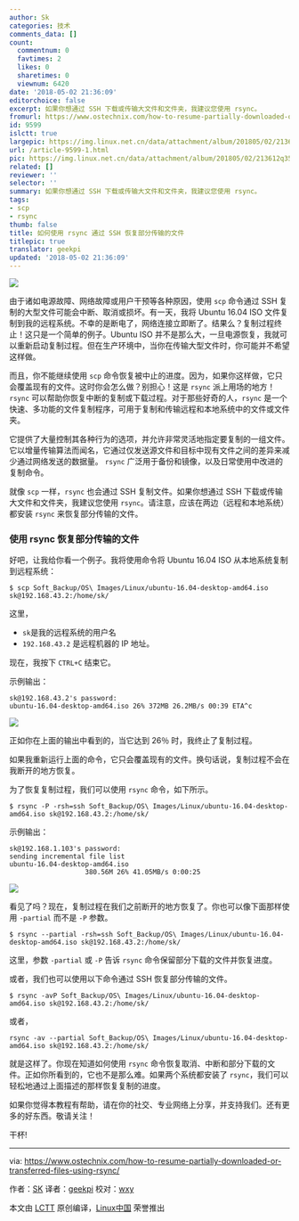 ```yaml
---
author: Sk
categories: 技术
comments_data: []
count:
  commentnum: 0
  favtimes: 2
  likes: 0
  sharetimes: 0
  viewnum: 6420
date: '2018-05-02 21:36:09'
editorchoice: false
excerpt: 如果你想通过 SSH 下载或传输大文件和文件夹，我建议您使用 rsync。
fromurl: https://www.ostechnix.com/how-to-resume-partially-downloaded-or-transferred-files-using-rsync/
id: 9599
islctt: true
largepic: https://img.linux.net.cn/data/attachment/album/201805/02/213612q358zdhp490d299o.png
url: /article-9599-1.html
pic: https://img.linux.net.cn/data/attachment/album/201805/02/213612q358zdhp490d299o.png.thumb.jpg
related: []
reviewer: ''
selector: ''
summary: 如果你想通过 SSH 下载或传输大文件和文件夹，我建议您使用 rsync。
tags:
- scp
- rsync
thumb: false
title: 如何使用 rsync 通过 SSH 恢复部分传输的文件
titlepic: true
translator: geekpi
updated: '2018-05-02 21:36:09'
---
```


![](/data/attachment/album/201805/02/213612q358zdhp490d299o.png)


由于诸如电源故障、网络故障或用户干预等各种原因，使用 `scp` 命令通过 SSH 复制的大型文件可能会中断、取消或损坏。有一天，我将 Ubuntu 16.04 ISO 文件复制到我的远程系统。不幸的是断电了，网络连接立即断了。结果么？复制过程终止！这只是一个简单的例子。Ubuntu ISO 并不是那么大，一旦电源恢复，我就可以重新启动复制过程。但在生产环境中，当你在传输大型文件时，你可能并不希望这样做。


而且，你不能继续使用 `scp` 命令恢复被中止的进度。因为，如果你这样做，它只会覆盖现有的文件。这时你会怎么做？别担心！这是 `rsync` 派上用场的地方！`rsync` 可以帮助你恢复中断的复制或下载过程。对于那些好奇的人，`rsync` 是一个快速、多功能的文件复制程序，可用于复制和传输远程和本地系统中的文件或文件夹。


它提供了大量控制其各种行为的选项，并允许非常灵活地指定要复制的一组文件。它以增量传输算法而闻名，它通过仅发送源文件和目标中现有文件之间的差异来减少通过网络发送的数据量。 `rsync` 广泛用于备份和镜像，以及日常使用中改进的复制命令。


就像 `scp` 一样，`rsync` 也会通过 SSH 复制文件。如果你想通过 SSH 下载或传输大文件和文件夹，我建议您使用 `rsync`。请注意，应该在两边（远程和本地系统）都安装 `rsync` 来恢复部分传输的文件。


### 使用 rsync 恢复部分传输的文件


好吧，让我给你看一个例子。我将使用命令将 Ubuntu 16.04 ISO 从本地系统复制到远程系统：



```
$ scp Soft_Backup/OS\ Images/Linux/ubuntu-16.04-desktop-amd64.iso sk@192.168.43.2:/home/sk/

```

这里，


* `sk`是我的远程系统的用户名
* `192.168.43.2` 是远程机器的 IP 地址。


现在，我按下 `CTRL+C` 结束它。


示例输出：



```
sk@192.168.43.2's password: 
ubuntu-16.04-desktop-amd64.iso 26% 372MB 26.2MB/s 00:39 ETA^c

```

![](/data/attachment/album/201805/02/213614i0dswohruxoiawhk.png)


正如你在上面的输出中看到的，当它达到 26％ 时，我终止了复制过程。


如果我重新运行上面的命令，它只会覆盖现有的文件。换句话说，复制过程不会在我断开的地方恢复。


为了恢复复制过程，我们可以使用 `rsync` 命令，如下所示。



```
$ rsync -P -rsh=ssh Soft_Backup/OS\ Images/Linux/ubuntu-16.04-desktop-amd64.iso sk@192.168.43.2:/home/sk/

```

示例输出：



```
sk@192.168.1.103's password:
sending incremental file list
ubuntu-16.04-desktop-amd64.iso
                   380.56M 26% 41.05MB/s 0:00:25

```

![](/data/attachment/album/201805/02/213615k7apaepa00xazmdw.png)


看见了吗？现在，复制过程在我们之前断开的地方恢复了。你也可以像下面那样使用 `-partial` 而不是 `-P` 参数。



```
$ rsync --partial -rsh=ssh Soft_Backup/OS\ Images/Linux/ubuntu-16.04-desktop-amd64.iso sk@192.168.43.2:/home/sk/

```

这里，参数 `-partial` 或 `-P` 告诉 `rsync` 命令保留部分下载的文件并恢复进度。


或者，我们也可以使用以下命令通过 SSH 恢复部分传输的文件。



```
$ rsync -avP Soft_Backup/OS\ Images/Linux/ubuntu-16.04-desktop-amd64.iso sk@192.168.43.2:/home/sk/

```

或者，



```
rsync -av --partial Soft_Backup/OS\ Images/Linux/ubuntu-16.04-desktop-amd64.iso sk@192.168.43.2:/home/sk/

```

就是这样了。你现在知道如何使用 `rsync` 命令恢复取消、中断和部分下载的文件。正如你所看到的，它也不是那么难。如果两个系统都安装了 `rsync`，我们可以轻松地通过上面描述的那样恢复复制的进度。


如果你觉得本教程有帮助，请在你的社交、专业网络上分享，并支持我们。还有更多的好东西。敬请关注！


干杯!




---


via: <https://www.ostechnix.com/how-to-resume-partially-downloaded-or-transferred-files-using-rsync/>


作者：[SK](https://www.ostechnix.com/author/sk/) 译者：[geekpi](https://github.com/geekpi) 校对：[wxy](https://github.com/wxy)


本文由 [LCTT](https://github.com/LCTT/TranslateProject) 原创编译，[Linux中国](https://linux.cn/) 荣誉推出